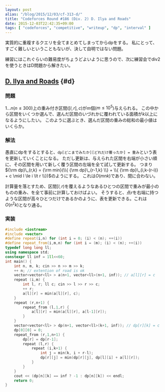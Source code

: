 ```yaml
---
layout: post
alias: "/blog/2015/12/03/cf-313-d/"
title: "Codeforces Round #186 (Div. 2) D. Ilya and Roads"
date: 2015-12-03T22:42:35+09:00
tags: [ "codeforces", "competitive", "writeup", "dp", "interval" ]
---
```


実質的に重複するクエリを全てまとめてしまってからdpをする。
私にとって、すごく難しいということもないが、決して自明ではない問題。

練習にはこれぐらいの難易度がちょうどよいように思うので、次に練習会でdiv2を使うときはD問題から解きたい。

<!-- more -->

## [D. Ilya and Roads](http://codeforces.com/contest/313/problem/D) {#d}

### 問題

$1 \dots n$($n \le 300$)上の重み付き区間$([l,r],c)$が$m$個($m \le 10^5$)与えられる。
この中から区間をいくつか選んで、選んだ区間のいづれかに覆われている面積が$k$以上になるようにしたい。
このように選ぶとき、選んだ区間の重みの総和の最小値はいくらか。

### 解法

愚直にdpをするとすると、`dp[どこまでみたか][どれだけ覆ったか] = 重み`という表を更新していくことになる。
ただし更新は、与えられた区間を右端が小さい順に、その区間を用いて新しく覆う区間の左端を全て試して更新する。
つまり${\rm dp}\_{r,k} = {\rm min}(\\{ {\rm dp}\_{r-1,k} \\} + \\{ {\rm dp}\_{i,k-(r-i)} + c \mid l \le i \lt r \\})$のようにする。
これは$O(mnk)$であり、間に合わない。

計算量を落とすため、区間$[l,r)$を覆えるようなあるひとつの区間で重みが最小のものの重み、を全て事前に計算しておけばよい。
そうすると、点$r$を右端に持つような区間が高々ひとつだけであるかのように、表を更新できる。これは$O(n^2k)$となり通る。

### 実装

``` c++
#include <iostream>
#include <vector>
#define repeat(i,n) for (int i = 0; (i) < (n); ++(i))
#define repeat_from(i,m,n) for (int i = (m); (i) < (n); ++(i))
typedef long long ll;
using namespace std;
constexpr ll inf = 1ll<<60;
int main() {
    int n, m, k; cin >> n >> m >> k;
    ++ n; // extention of road is ok
    vector<vector<ll> > a(n+1, vector<ll>(n+1, inf)); // a[l][r] = c
    repeat (i,m) {
        int l, r; ll c; cin >> l >> r >> c;
        ++ r;
        a[l][r] = min(a[l][r], c);
    }
    repeat (r,n+1) {
        repeat_from (l,1,r) {
            a[l][r] = min(a[l][r], a[l-1][r]);
        }
    }
    vector<vector<ll> > dp(n+1, vector<ll>(k+1, inf)); // dp[r][k] = c
    dp[0][0] = 0;
    repeat_from (r,1,n+1) {
        dp[r] = dp[r-1];
        repeat (l,r) {
            repeat (i,k+1) {
                int j = min(k, i + r-l);
                dp[r][j] = min(dp[r][j], dp[l][i] + a[l][r]);
            }
        }
    }
    cout << (dp[n][k] == inf ? -1 : dp[n][k]) << endl;
    return 0;
}
```
